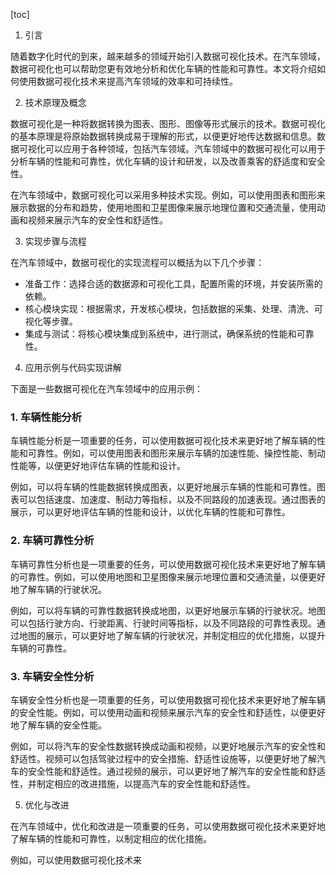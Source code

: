 
[toc]                    
                
                
1. 引言

随着数字化时代的到来，越来越多的领域开始引入数据可视化技术。在汽车领域，数据可视化也可以帮助您更有效地分析和优化车辆的性能和可靠性。本文将介绍如何使用数据可视化技术来提高汽车领域的效率和可持续性。

2. 技术原理及概念

数据可视化是一种将数据转换为图表、图形、图像等形式展示的技术。数据可视化的基本原理是将原始数据转换成易于理解的形式，以便更好地传达数据和信息。数据可视化可以应用于各种领域，包括汽车领域。汽车领域中的数据可视化可以用于分析车辆的性能和可靠性，优化车辆的设计和研发，以及改善乘客的舒适度和安全性。

在汽车领域中，数据可视化可以采用多种技术实现。例如，可以使用图表和图形来展示数据的分布和趋势，使用地图和卫星图像来展示地理位置和交通流量，使用动画和视频来展示汽车的安全性和舒适性。

3. 实现步骤与流程

在汽车领域中，数据可视化的实现流程可以概括为以下几个步骤：

- 准备工作：选择合适的数据源和可视化工具，配置所需的环境，并安装所需的依赖。
- 核心模块实现：根据需求，开发核心模块，包括数据的采集、处理、清洗、可视化等步骤。
- 集成与测试：将核心模块集成到系统中，进行测试，确保系统的性能和可靠性。

4. 应用示例与代码实现讲解

下面是一些数据可视化在汽车领域中的应用示例：

### 1. 车辆性能分析

车辆性能分析是一项重要的任务，可以使用数据可视化技术来更好地了解车辆的性能和可靠性。例如，可以使用图表和图形来展示车辆的加速性能、操控性能、制动性能等，以便更好地评估车辆的性能和设计。

例如，可以将车辆的性能数据转换成图表，以更好地展示车辆的性能和可靠性。图表可以包括速度、加速度、制动力等指标，以及不同路段的加速表现。通过图表的展示，可以更好地评估车辆的性能和设计，以优化车辆的性能和可靠性。

### 2. 车辆可靠性分析

车辆可靠性分析也是一项重要的任务，可以使用数据可视化技术来更好地了解车辆的可靠性。例如，可以使用地图和卫星图像来展示地理位置和交通流量，以便更好地了解车辆的行驶状况。

例如，可以将车辆的可靠性数据转换成地图，以更好地展示车辆的行驶状况。地图可以包括行驶方向、行驶距离、行驶时间等指标，以及不同路段的可靠性表现。通过地图的展示，可以更好地了解车辆的行驶状况，并制定相应的优化措施，以提升车辆的可靠性。

### 3. 车辆安全性分析

车辆安全性分析也是一项重要的任务，可以使用数据可视化技术来更好地了解车辆的安全性能。例如，可以使用动画和视频来展示汽车的安全性和舒适性，以便更好地了解车辆的安全性能。

例如，可以将汽车的安全性数据转换成动画和视频，以更好地展示汽车的安全性和舒适性。视频可以包括驾驶过程中的安全措施、舒适性设施等，以便更好地了解汽车的安全性能和舒适性。通过视频的展示，可以更好地了解汽车的安全性能和舒适性，并制定相应的改进措施，以提高汽车的安全性能和舒适性。

5. 优化与改进

在汽车领域中，优化和改进是一项重要的任务，可以使用数据可视化技术来更好地了解车辆的性能和可靠性，以制定相应的优化措施。

例如，可以使用数据可视化技术来

